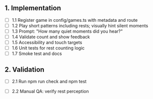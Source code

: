 ## 1. Implementation
- [ ] 1.1 Register game in config/games.ts with metadata and route
- [ ] 1.2 Play short patterns including rests; visually hint silent moments
- [ ] 1.3 Prompt: "How many quiet moments did you hear?"
- [ ] 1.4 Validate count and show feedback
- [ ] 1.5 Accessibility and touch targets
- [ ] 1.6 Unit tests for rest counting logic
- [ ] 1.7 Smoke test and docs

## 2. Validation
- [ ] 2.1 Run npm run check and npm test
- [ ] 2.2 Manual QA: verify rest perception

